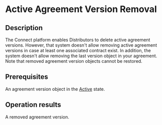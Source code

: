 # Active Agreement Version Removal
## Description
The Connect platform enables Distributors to delete active agreement versions. However, that system doesn't allow removing active agreement versions in case at least one associated contract exist. In addition, the system doesn't allow removing the last version object in your agreement. Note that removed agreement version objects cannot be restored.
## Prerequisites
An agreement version object in the [Active](s-a-active.html) state.
## Operation results
A removed agreement version.
